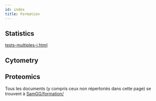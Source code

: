 ```yaml
---
id: index
title: Formation
---
```


## Statistics

[tests-multiples-i.html](tests-multiples-i.html)

## Cytometry

## Proteomics

Tous les documents (y compris ceux non répertoriés dans cette page) se trouvent à [SamGG/formation/](https://github.com/SamGG/formation/)
